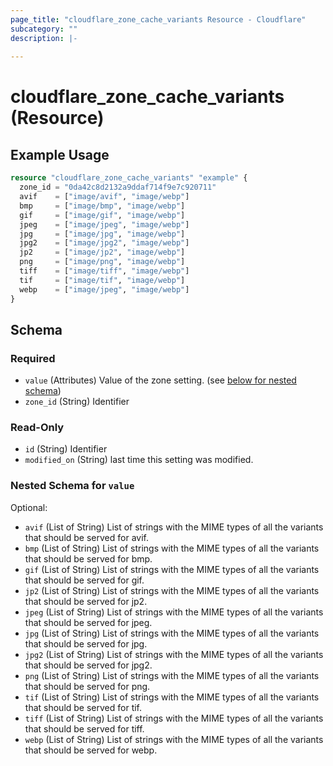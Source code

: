 ```yaml
---
page_title: "cloudflare_zone_cache_variants Resource - Cloudflare"
subcategory: ""
description: |-
  
---
```


# cloudflare_zone_cache_variants (Resource)



## Example Usage

```terraform
resource "cloudflare_zone_cache_variants" "example" {
  zone_id = "0da42c8d2132a9ddaf714f9e7c920711"
  avif    = ["image/avif", "image/webp"]
  bmp     = ["image/bmp", "image/webp"]
  gif     = ["image/gif", "image/webp"]
  jpeg    = ["image/jpeg", "image/webp"]
  jpg     = ["image/jpg", "image/webp"]
  jpg2    = ["image/jpg2", "image/webp"]
  jp2     = ["image/jp2", "image/webp"]
  png     = ["image/png", "image/webp"]
  tiff    = ["image/tiff", "image/webp"]
  tif     = ["image/tif", "image/webp"]
  webp    = ["image/jpeg", "image/webp"]
}
```
<!-- schema generated by tfplugindocs -->
## Schema

### Required

- `value` (Attributes) Value of the zone setting. (see [below for nested schema](#nestedatt--value))
- `zone_id` (String) Identifier

### Read-Only

- `id` (String) Identifier
- `modified_on` (String) last time this setting was modified.

<a id="nestedatt--value"></a>
### Nested Schema for `value`

Optional:

- `avif` (List of String) List of strings with the MIME types of all the variants that should be served for avif.
- `bmp` (List of String) List of strings with the MIME types of all the variants that should be served for bmp.
- `gif` (List of String) List of strings with the MIME types of all the variants that should be served for gif.
- `jp2` (List of String) List of strings with the MIME types of all the variants that should be served for jp2.
- `jpeg` (List of String) List of strings with the MIME types of all the variants that should be served for jpeg.
- `jpg` (List of String) List of strings with the MIME types of all the variants that should be served for jpg.
- `jpg2` (List of String) List of strings with the MIME types of all the variants that should be served for jpg2.
- `png` (List of String) List of strings with the MIME types of all the variants that should be served for png.
- `tif` (List of String) List of strings with the MIME types of all the variants that should be served for tif.
- `tiff` (List of String) List of strings with the MIME types of all the variants that should be served for tiff.
- `webp` (List of String) List of strings with the MIME types of all the variants that should be served for webp.


